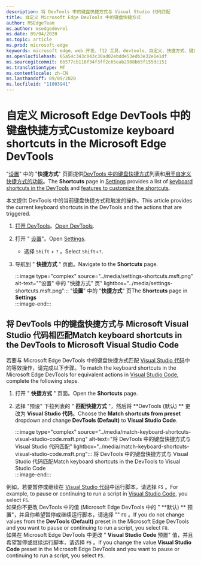 ```yaml
---
description: 将 DevTools 中的键盘快捷方式与 Visual Studio 代码匹配
title: 自定义 Microsoft Edge DevTools 中的键盘快捷方式
author: MSEdgeTeam
ms.author: msedgedevrel
ms.date: 09/04/2020
ms.topic: article
ms.prod: microsoft-edge
keywords: microsoft edge、web 开发、f12 工具、devtools、自定义、快捷方式、键盘、visual studio 代码
ms.openlocfilehash: 65a54c343c043c30ad02ebdde53edb3e32e1e1df
ms.sourcegitcommit: 6b577cb118f34f3ff2c65eab2908b65f155dc151
ms.translationtype: MT
ms.contentlocale: zh-CN
ms.lasthandoff: 09/09/2020
ms.locfileid: "11003941"
---
```

# <span data-ttu-id="415b8-104">自定义 Microsoft Edge DevTools 中的键盘快捷方式</span><span class="sxs-lookup"><span data-stu-id="415b8-104">Customize keyboard shortcuts in the Microsoft Edge DevTools</span></span>  

<span data-ttu-id="415b8-105">"[设置][DevToolsCustomizeSettings]" 中的 "**快捷方式**" 页面提供[DevTools 中的键盘快捷方式][DevToolsShortcuts]列表和[用于自定义快捷方式的功能](#match-keyboard-shortcuts-in-the-devtools-to-microsoft-visual-studio-code)。</span><span class="sxs-lookup"><span data-stu-id="415b8-105">The **Shortcuts** page in [Settings][DevToolsCustomizeSettings] provides a list of [keyboard shortcuts in the DevTools][DevToolsShortcuts] and [features to customize the shortcuts](#match-keyboard-shortcuts-in-the-devtools-to-microsoft-visual-studio-code).</span></span>  

<span data-ttu-id="415b8-106">本文提供 DevTools 中的当前键盘快捷方式和触发的操作。</span><span class="sxs-lookup"><span data-stu-id="415b8-106">This article provides the current keyboard shortcuts in the DevTools and the actions that are triggered.</span></span>  

1.  <span data-ttu-id="415b8-107">[打开 DevTools][DevtoolOpenMain]。</span><span class="sxs-lookup"><span data-stu-id="415b8-107">[Open DevTools][DevtoolOpenMain].</span></span>  
1.  <span data-ttu-id="415b8-108">打开 " [设置][DevToolsCustomizeSettings]"。</span><span class="sxs-lookup"><span data-stu-id="415b8-108">Open [Settings][DevToolsCustomizeSettings].</span></span>
    *   <span data-ttu-id="415b8-109">选择 `Shift` + `?` 。</span><span class="sxs-lookup"><span data-stu-id="415b8-109">Select `Shift`+`?`.</span></span>  
1.  <span data-ttu-id="415b8-110">导航到 " **快捷方式** " 页面。</span><span class="sxs-lookup"><span data-stu-id="415b8-110">Navigate to the **Shortcuts** page.</span></span>  
    
    :::image type="complex" source="../media/settings-shortcuts.msft.png" alt-text=""设置" 中的 "快捷方式" 页" lightbox="../media/settings-shortcuts.msft.png":::
       <span data-ttu-id="415b8-112">"**设置**" 中的 "**快捷方式**" 页</span><span class="sxs-lookup"><span data-stu-id="415b8-112">The **Shortcuts** page in **Settings**</span></span>  
    :::image-end:::  
    
## <span data-ttu-id="415b8-113">将 DevTools 中的键盘快捷方式与 Microsoft Visual Studio 代码相匹配</span><span class="sxs-lookup"><span data-stu-id="415b8-113">Match keyboard shortcuts in the DevTools to Microsoft Visual Studio Code</span></span>  

<span data-ttu-id="415b8-114">若要与 Microsoft Edge DevTools 中的键盘快捷方式匹配 [Visual Studio 代码][VisualStudioCode]中的等效操作，请完成以下步骤。</span><span class="sxs-lookup"><span data-stu-id="415b8-114">To match the keyboard shortcuts in the Microsoft Edge DevTools for equivalent actions in [Visual Studio Code][VisualStudioCode], complete the following steps.</span></span>  

1.  <span data-ttu-id="415b8-115">打开 " **快捷方式** " 页面。</span><span class="sxs-lookup"><span data-stu-id="415b8-115">Open the **Shortcuts** page.</span></span>
1.  <span data-ttu-id="415b8-116">选择 "预设" 下拉列表的 " **匹配快捷方式** "，然后将 \*\*DevTools (默认) \*\* 更改为 **Visual Studio 代码**。</span><span class="sxs-lookup"><span data-stu-id="415b8-116">Choose the **Match shortcuts from preset** dropdown and change **DevTools (Default)** to **Visual Studio Code**.</span></span>  
    
    :::image type="complex" source="../media/match-keyboard-shortcuts-visual-studio-code.msft.png" alt-text="将 DevTools 中的键盘快捷方式与 Visual Studio 代码匹配" lightbox="../media/match-keyboard-shortcuts-visual-studio-code.msft.png":::
       <span data-ttu-id="415b8-118">将 DevTools 中的键盘快捷方式与 Visual Studio 代码匹配</span><span class="sxs-lookup"><span data-stu-id="415b8-118">Match keyboard shortcuts in the DevTools to Visual Studio Code</span></span>  
    :::image-end:::  

<span data-ttu-id="415b8-119">例如，若要暂停或继续在 [Visual Studio 代码][VisualStudioCodeShortcutsKeyboardWindows]中运行脚本，请选择 `F5` 。</span><span class="sxs-lookup"><span data-stu-id="415b8-119">For example, to pause or continuing to run a script in [Visual Studio Code][VisualStudioCodeShortcutsKeyboardWindows], you select `F5`.</span></span>  
<span data-ttu-id="415b8-120">如果你不更改 DevTools 中的值 (Microsoft Edge DevTools 中的 " \*\*默认) \*\* 预置"，并且你希望暂停或继续运行脚本，请选择 "" `F8` 。</span><span class="sxs-lookup"><span data-stu-id="415b8-120">If you do not change values from the **DevTools (Default)** preset in the Microsoft Edge DevTools and you want to pause or continuing to run a script, you select `F8`.</span></span>  
<span data-ttu-id="415b8-121">如果在 Microsoft Edge DevTools 中更改 " **Visual Studio Code** 预置" 值，并且希望暂停或继续运行脚本，请选择 `F5` 。</span><span class="sxs-lookup"><span data-stu-id="415b8-121">If you change the value **Visual Studio Code** preset in the Microsoft Edge DevTools and you want to pause or continuing to run a script, you select `F5`.</span></span>  

<!-- ## Edit shortcuts for any action in the DevTools -->

<!-- links -->  

[DevToolsCustomizeSettings]: ./index.md#settings "设置-自定义 Microsoft Edge DevTools |Microsoft 文档"  
[DevtoolOpenMain]: ../open.md "打开 Microsoft Edge DevTools |Microsoft 文档"  
[DevToolsShortcuts]: ../shortcuts.md "Microsoft Edge DevTools 键盘快捷方式 |Microsoft 文档"  
[VisualStudioCode]: https://code.visualstudio.com "Microsoft Visual Studio 代码"  
[VisualStudioCodeShortcutsKeyboardWindows]: https://code.visualstudio.com/shortcuts/keyboard-shortcuts-windows.pdf "适用于 Windows 的 Visual Studio 代码键盘快捷方式 |Microsoft Visual Studio 代码"  
